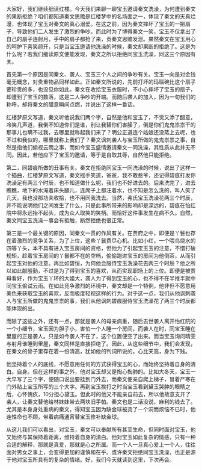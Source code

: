 
大家好，我们继续细读红楼。今天我们来聊一聊宝玉邀请秦文洗澡，为何遭到秦文的果断拒绝？咱们都知道秦文思赡是红楼梦中的名场面之一，体现了秦文的天真烂漫，也体现了宝玉对秦文的真心溺爱。在这之前，因为秦文摔坏了宝玉的一把扇子，导致他们二人发生了激烈的争吵。而此时为了博得秦文一笑，宝玉不仅拿出了自己的扇子连射月，手中的扇子都抢了来，贡秦文思赡发泄。果然秦文在宝玉用心的呵护下喜笑颜开，只是当宝玉邀请他洗澡的时候，秦文却果断的拒绝了。这是为什么呢？若我们细读原文便能发现，秦文之所以拒绝同宝玉洗澡，同这三个原因有关。

首先第一个原因是同秦文、袭人、宝玉三个人之间的争吵有关。宝玉一向是对金钱毫无概念，对贵重物品同样如此。正如秦文所说的，先前打坏的玛瑙碗比这个扇子要珍贵的多，也没见你如此。秦文在收拾宝玉衣服时，不小心摔坏了宝玉的扇子，却遭到了宝玉的数落，这是二人争吵的开端。而随后袭人的加入，因为一句我们的称呼，却将秦文的醋意瞬间点燃，并说出了这样一番话。

红楼梦原文写道，秦文听他说我们两个字，自然是他和宝玉了，不觉又添了醋意，冷笑几声道，我倒不知道你们是谁，别让我替你们害臊了，倒是你们鬼鬼祟祟干的那事儿也瞒不过我，去哪里就称起我们来了？明公正道连个姑娘还没蒸上去呢，也不过和我似的，哪里就称上我们了？秦文讽刺袭人与宝玉所做的鬼鬼祟祟之事，自然是指他们偷视云雨之事，而如今宝玉盛情邀请秦文一同洗澡，其性质从此并无不同。因此，若他应下了宝玉的邀请，等于是自取其辱，自然他只能拒绝。

第二，同碧痕所做的丑事有关。秦文在拒绝同宝玉一同洗澡的时候，说出了这样一个插曲，红楼梦原文写道，秦文摇手笑道，爸爸，我不敢惹爷，还记得碧痕打发你洗澡足有两三个时辰，也不知道做什么呢，我们也不好进去的。后来洗完了，进去瞧瞧，地下的水淹着床头腿儿，连席子上都汪着水，也不知是怎么洗的，叫人笑了几天。我也没那功夫收拾，也不用同我洗去。当然，弗氏宝玉洗澡花两三个时辰，并不能说明他们之间发生了什么，只是此事所带来的影响却是深远的，碧痕在怡红院中将永远抬不起头，成为众人取笑的笑柄。而恰好这件事发生在病不久。自然，秦文同宝玉洗澡一事会有抵触，断然拒绝也很正常。

第三是一个最关键的原因，同秦文一贯的作风有关。在贾府之中，即便是丫鬟也存在着激烈的竞争关系，为了上位，这些丫鬟费尽心机。比如小红，一个喂鸟烧水的四等丫头，本不具有进入宝玉房间的资格，但他为了引起宝玉玉的注意，不惜打破规矩，趁着宝玉房间的丫鬟都不在的空档，偷偷跑进宝玉的房间为他倒茶，从而引起宝玉对他的注意。再比如碧恒，为何他会服侍宝玉洗澡花去两三个时辰？他之所以如此献殷勤，不过是为了得到宝玉的喜欢，从而实现职场上的上位。即便是被贾母看好，作为宝玉丫环的大姐大，袭人为了得到宝玉的心，也不得不在半推半就中同宝玉偷试云雨。在如此竞争激烈的环境中，秦文却是一个特例，他非但不愿意用美色来获取宝玉的喜欢，反而极度轻视这样的行为。对于这一点，我们从他讽刺袭人与宝玉所做的鬼鬼祟祟的事，我们从他讽刺碧痕服侍宝玉洗澡花了两三个时辰都能体现的出。

而除了这些之外，还有一点，那就是袭人的母亲病重，随后去世袭人离开怡红院的一个小细节，宝玉因为胆子小，害怕一个人睡一个房间，而袭人在时，同宝玉睡在里屋的正是袭人。只是如今袭人不在了，这个位置便空了出来。而当宝玉询问晴雯与射月谁睡到里屋，秦文同样是直接拒绝了。因此，从这些细节中，我们会发现，在秦文的骨子里存在着一份清高，犹如他的判词所说的，心比天高，身为下贱。

他坚持着个人的底线，不愿意用任何的方式获得宝玉的心，而始终坚持着自身的清白。自身。但在这样的事之外，他对宝玉却又是掏心掏肺的。比如大冬天，宝玉一大早写了三个字，便随口说出要挂到门外去，而秦文便亲自爬上梯子，冒着严寒在门外贴上宝玉所写的三个大字。再到宝玉挨打之时当宝玉看到黛玉哭肿的眼睛之后，心怀愧疚，10分担心黛玉。但此时的他又不能亲自前去，所以他故意支开了袭人，让秦文替他给林妹妹带去两块旧手帕。秦文也是二话没说，麻利的钱去了。尤其是本身身处重病的秦文，得知宝玉因为缺金球被烫了一个洞而烦恼不已时，他连性命也不顾，带着病痛通宵替宝玉修补缺金球。

从这儿我们可以看出，对宝玉，秦文可以奉献所有甚至生命，但同时面对宝玉，他又始终与其保持着距离，维持着自身的清白。他对宝玉如此复杂的情感，只有一种合适的解释，那就是真爱，那就是心之所属。而一个人一旦真心爱上一个人，往往面对男女之事上，会变得更加的谨慎和在乎。或许秦文拒绝同宝玉洗澡，也正是源于他对宝玉所具有的复杂的情绪。好，我们今天就读到这里，下次再会。



